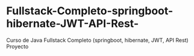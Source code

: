 # Fullstack-Completo-springboot-hibernate-JWT-API-Rest-
Curso de Java Fullstack Completo (springboot, hibernate, JWT, API Rest) Proyecto
